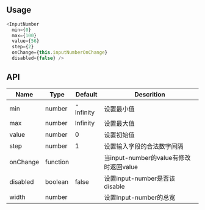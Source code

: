## Usage
```js
<InputNumber 
  min={0}
  max={100}
  value={56}
  step={2}
  onChange={this.inputNumberOnChange}
  disabled={false} />
```

## API
|Name       |Type     |Default     |Descrition                    |
|-----------|---------|------------|------------------------------|
|min        |number   |-Infinity   |设置最小值                       |
|max        |number   |Infinity    |设置最大值                       |
|value      |number   |0           |设置初始值                       |
|step       |number   |1           |设置输入字段的合法数字间隔            |
|onChange   |function |            |当input-number的value有修改时返回value |
|disabled   |boolean  |false       |设置input-number是否该disable    |
|width      |number   |            |设置Input-number的总宽                  |
